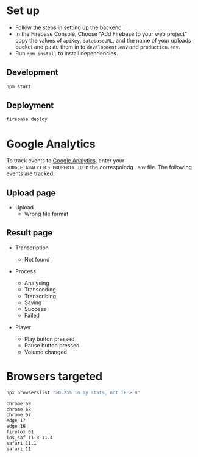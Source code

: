 # Set up

- Follow the steps in setting up the backend.
- In the Firebase Console, Choose "Add Firebase to your web project" copy the values of `apiKey`, `databaseURL`, and the name of your uploads bucket and paste them in to `development.env` and `production.env`.
- Run `npm install` to install dependencies.

## Development

```sh
npm start
```

## Deployment

```sh
firebase deploy
```

# Google Analytics

To track events to [Google Analytics](https://analytics.google.com/analytics/web), enter your `GOOGLE_ANALYTICS_PROPERTY_ID` in the correspoindg `.env` file. The following events are tracked:

## Upload page

- Upload
  - Wrong file format

## Result page

- Transcription

  - Not found

- Process

  - Analysing
  - Transcoding
  - Transcribing
  - Saving
  - Success
  - Failed

- Player
  - Play button pressed
  - Pause button pressed
  - Volume changed

# Browsers targeted

```sh
npx browserslist ">0.25% in my stats, not IE > 0"

chrome 69
chrome 68
chrome 67
edge 17
edge 16
firefox 61
ios_saf 11.3-11.4
safari 11.1
safari 11
```
